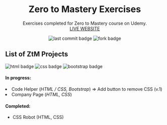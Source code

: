 <h1 align="center">Zero to Mastery Exercises</h1>

<p align="center">Exercises completed for Zero to Mastery course on Udemy.<br>
<a href="https://ann-dev.github.io/ztm-exercises/index.html">LIVE WEBSITE</a>
</p>

<p align="center">
  <img alt="last commit badge" src="https://img.shields.io/github/last-commit/ann-dev/fcc-projects?style=flat-square">
  <img alt="fork badge" src="https://img.shields.io/github/forks/ann-dev/fcc-projects?style=social">
</p>

<p align="center">
 
</p>

<h2>List of ZtM Projects</h2>
<p>
  <img alt="html badge" src="https://img.shields.io/badge/HTML5-orange?style=flat-square">
  <img alt="css badge" src="https://img.shields.io/badge/CSS3-blue?style=flat-square">
  <img alt="bootstrap badge" src="https://img.shields.io/badge/Bootstrap-563D7C?style=flat-square">
</p>

<h4>In progress:</h4>
<li>Code Helper (<em>HTML / CSS, Bootstrap</em>) => Add button to remove CSS (v.1)</li>
<li>Company Page (<em>HTML, CSS</em>)</li>

<h4>Completed:</h4>
<ul>
  <li>CSS Robot (HTML, CSS)</li>
</ul>
